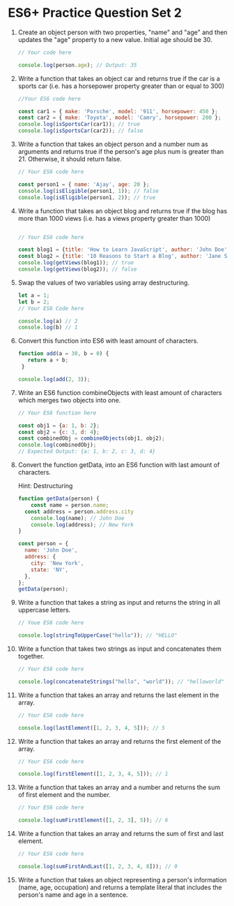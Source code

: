 # ES6+ Practice Question Set 2

1. Create an object person with two properties, "name" and "age" and then updates the "age" property to a new value. Initial age should be 30.

    ```jsx
    // Your code here
    
    console.log(person.age); // Output: 35
    ```

2. Write a function that takes an object car and returns true if the car is a sports car (i.e. has a horsepower property greater than or equal to 300)

    ```jsx
    //Your ES6 code here
    
    const car1 = { make: 'Porsche', model: '911', horsepower: 450 };
    const car2 = { make: 'Toyota', model: 'Camry', horsepower: 200 };
    console.log(isSportsCar(car1)); // true
    console.log(isSportsCar(car2)); // false
    ```

3. Write a function that takes an object person and a number num as arguments and returns true if the person's age plus num is greater than 21. Otherwise, it should return false.

    ```jsx
    // Your ES6 code here
    
    const person1 = { name: 'Ajay', age: 20 };
    console.log(isEligible(person1, 1)); // false
    console.log(isEligible(person1, 2)); // true
    ```

4. Write a function that takes an object blog and returns true if the blog has more than 1000 views (i.e. has a views property greater than 1000)

    ```jsx
    
    // Your ES6 code here
    
    const blog1 = {title: 'How to Learn JavaScript', author: 'John Doe', views: 1430};
    const blog2 = {title: '10 Reasons to Start a Blog', author: 'Jane Smith', views: 500};
    console.log(getViews(blog1)); // true
    console.log(getViews(blog2)); // false
    ```

5. Swap the values of two variables using array destructuring.

    ```jsx
    let a = 1;
    let b = 2;
    // Your ES6 Code here
    
    console.log(a) // 2
    console.log(b) // 1
    ```

6. Convert this function into ES6 with least amount of characters.

    ```jsx
    function add(a = 30, b = 0) {
       return a + b;
     }
    
    console.log(add(2, 3));
    ```

7. Write an ES6 function combineObjects with least amount of characters which merges two objects into one.

    ```jsx
    // Your ES6 function here
    
    const obj1 = {a: 1, b: 2};
    const obj2 = {c: 3, d: 4};
    const combinedObj = combineObjects(obj1, obj2);
    console.log(combinedObj);
    // Expected Output: {a: 1, b: 2, c: 3, d: 4}
    ```

8. Convert the function getData, into an ES6 function with last amount of characters.

    Hint: Destructuring

    ```jsx
    function getData(person) {
        const name = person.name;
      const address = person.address.city
        console.log(name); // John Doe
        console.log(address); // New York
    }
    
    const person = {
      name: 'John Doe',
      address: {
        city: 'New York',
        state: 'NY',
      },
    };
    getData(person);
    ```

9. Write a function that takes a string as input and returns the string in all uppercase letters.

    ```jsx
    // Youe ES6 code here
    
    console.log(stringToUpperCase("hello")); // "HELLO"
    ```

10. Write a function that takes two strings as input and concatenates them together.

    ```jsx
    // Your ES6 code here
    
    console.log(concatenateStrings("hello", "world")); // "helloworld"
    ```

11. Write a function that takes an array and returns the last element in the array.

    ```jsx
    // Your ES6 code here
    
    console.log(lastElement([1, 2, 3, 4, 5])); // 5
    ```

12. Write a function that takes an array and returns the first element of the array.

    ```jsx
    // Your ES6 code here
    
    console.log(firstElement([1, 2, 3, 4, 5])); // 1
    ```

13. Write a function that takes an array and a number and returns the sum of first element and the number.

    ```jsx
    // Your ES6 code here
    
    console.log(sumFirstElement([1, 2, 3], 5)); // 6
    ```

14. Write a function that takes an array and returns the sum of first and last element.

    ```jsx
    // Your ES6 code here
    
    console.log(sumFirstAndLast([1, 2, 3, 4, 8])); // 9
    ```

15. Write a function that takes an object representing a person's information (name, age, occupation) and returns a template literal that includes the person's name and age in a sentence.

